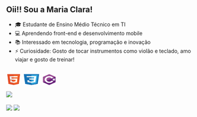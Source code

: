 ## Oii!! Sou a Maria Clara!
- 🎓 Estudante de Ensino Médio Técnico em TI  
- 💻 Aprendendo front-end e desenvolvimento mobile  
- 📚 Interessado em tecnologia, programação e inovação  
- ⚡ Curiosidade: Gosto de tocar instrumentos como violão e teclado, amo viajar e gosto de treinar!
<div style="display: inline_block">
  <br>
  <img align="center" alt="Rafa-HTML" height="30" width="40" src="https://raw.githubusercontent.com/devicons/devicon/master/icons/html5/html5-original.svg">
  <img align="center" alt="Rafa-CSS" height="30" width="48" src="https://raw.githubusercontent.com/devicons/devicon/master/icons/css3/css3-original.svg">
  <img align="center" alt="Rafa-Csharp" height="30" width="40" src="https://raw.githubusercontent.com/devicons/devicon/master/icons/csharp/csharp-original.svg">

</div>
<br>
<div>
  <a href="https://www.linkedin.com/in/maria-clara-ferreira-lopes/" target="_blank"><img src="https://img.shields.io/badge/-LinkedIn-X23007785?style-for-the-badge logo-linkedin&logoColor-white" target="_blank"></a>
</div>
<br>
<div>
  <a href="https://github.com/lu-iza18"></a>
  <img height="180em" src="https://github-readme-stats.vercel.app/api?username=lu-iza18&show_icons+true&theme=dracula&include_all_commits+true&count_private=true">
  <img height="160em" src="https://github-readme-stats.vercel.app/api/top-langs/?username=lu-iza18&layout=compact&langs_count16&theme=dracula"/>
</div>

